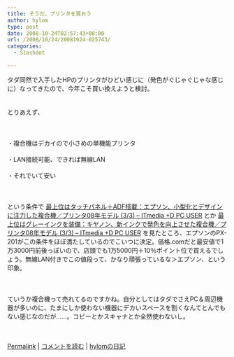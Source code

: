 ```yaml
---
title: そうだ、プリンタを買おう
author: hylom
type: post
date: 2008-10-24T02:57:43+00:00
url: /2008/10/24/20081024-025743/
categories:
  - Slashdot

---
```

タダ同然で入手したHPのプリンタがひどい感じに（発色がぐじゃぐじゃな感じに）なってきたので、今年こそ買い換えようと検討。  
</br>   
とりあえず、</br>  
</br>   
・複合機はデカイので小さめの単機能プリンタ</br>   
・LAN接続可能、できれば無線LAN</br>   
・それでいて安い</br>  
</br>   
という条件で   [最上位はタッチパネル＋ADF搭載：エプソン、小型化とデザインに注力した複合機／プリンタ08年モデル (3/3) &#8211; ITmedia +D PC USER][1] とか   [最上位はグレーインクを装備：キヤノン、新インクで発色を向上させた複合機／プリンタ08年モデル (3/3) &#8211; ITmedia +D PC USER][2] を見たところ、エプソンのPX-201がこの条件をほぼ満たしているのでこいつに決定。価格.comだと最安値で1万3000円前後っぽいので、店頭でも1万5000円＋10％ポイント位で買えるでしょう。無線LAN付きでこの値段って、かなり頑張っているな＞エプソン、という印象。</br>  
</br>   
ていうか複合機って売れてるのですかね。自分としてはタダでさえPC＆周辺機器が多いのに、たまにしか使わない機器にデカいスペースを割くなんてとんでもない感じなのだが……。コピーとかスキャナとか全然使わないし。</br>  
</br> 

   [Permalink][3] |    [コメントを読む][4] |    [hylomの日記][5] 

</br>

 [1]: http://plusd.itmedia.co.jp/pcuser/articles/0809/19/news029_3.html
 [2]: http://plusd.itmedia.co.jp/pcuser/articles/0809/17/news037_3.html
 [3]: http://slashdot.jp/~hylom/journal/456226
 [4]: http://slashdot.jp/~hylom/journal/456226#acomments
 [5]: http://slashdot.jp/~hylom/journal/
